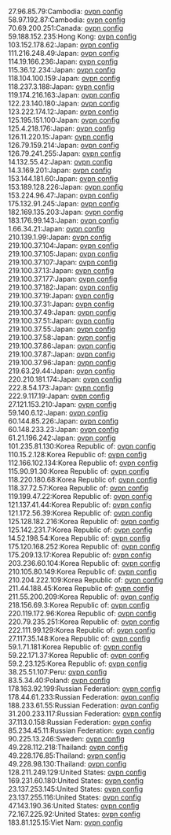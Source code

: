 27.96.85.79:Cambodia: [ovpn config](vpn/27_96_85_79.ovpn)  
58.97.192.87:Cambodia: [ovpn config](vpn/58_97_192_87.ovpn)  
70.69.200.251:Canada: [ovpn config](vpn/70_69_200_251.ovpn)  
59.188.152.235:Hong Kong: [ovpn config](vpn/59_188_152_235.ovpn)  
103.152.178.62:Japan: [ovpn config](vpn/103_152_178_62.ovpn)  
111.216.248.49:Japan: [ovpn config](vpn/111_216_248_49.ovpn)  
114.19.166.236:Japan: [ovpn config](vpn/114_19_166_236.ovpn)  
115.36.12.234:Japan: [ovpn config](vpn/115_36_12_234.ovpn)  
118.104.100.159:Japan: [ovpn config](vpn/118_104_100_159.ovpn)  
118.237.3.188:Japan: [ovpn config](vpn/118_237_3_188.ovpn)  
119.174.216.163:Japan: [ovpn config](vpn/119_174_216_163.ovpn)  
122.23.140.180:Japan: [ovpn config](vpn/122_23_140_180.ovpn)  
123.222.174.12:Japan: [ovpn config](vpn/123_222_174_12.ovpn)  
125.195.151.100:Japan: [ovpn config](vpn/125_195_151_100.ovpn)  
125.4.218.176:Japan: [ovpn config](vpn/125_4_218_176.ovpn)  
126.11.220.15:Japan: [ovpn config](vpn/126_11_220_15.ovpn)  
126.79.159.214:Japan: [ovpn config](vpn/126_79_159_214.ovpn)  
126.79.241.255:Japan: [ovpn config](vpn/126_79_241_255.ovpn)  
14.132.55.42:Japan: [ovpn config](vpn/14_132_55_42.ovpn)  
14.3.169.201:Japan: [ovpn config](vpn/14_3_169_201.ovpn)  
153.144.181.60:Japan: [ovpn config](vpn/153_144_181_60.ovpn)  
153.189.128.226:Japan: [ovpn config](vpn/153_189_128_226.ovpn)  
153.224.96.47:Japan: [ovpn config](vpn/153_224_96_47.ovpn)  
175.132.91.245:Japan: [ovpn config](vpn/175_132_91_245.ovpn)  
182.169.135.203:Japan: [ovpn config](vpn/182_169_135_203.ovpn)  
183.176.99.143:Japan: [ovpn config](vpn/183_176_99_143.ovpn)  
1.66.34.21:Japan: [ovpn config](vpn/1_66_34_21.ovpn)  
210.139.1.99:Japan: [ovpn config](vpn/210_139_1_99.ovpn)  
219.100.37.104:Japan: [ovpn config](vpn/219_100_37_104.ovpn)  
219.100.37.105:Japan: [ovpn config](vpn/219_100_37_105.ovpn)  
219.100.37.107:Japan: [ovpn config](vpn/219_100_37_107.ovpn)  
219.100.37.13:Japan: [ovpn config](vpn/219_100_37_13.ovpn)  
219.100.37.177:Japan: [ovpn config](vpn/219_100_37_177.ovpn)  
219.100.37.182:Japan: [ovpn config](vpn/219_100_37_182.ovpn)  
219.100.37.19:Japan: [ovpn config](vpn/219_100_37_19.ovpn)  
219.100.37.31:Japan: [ovpn config](vpn/219_100_37_31.ovpn)  
219.100.37.49:Japan: [ovpn config](vpn/219_100_37_49.ovpn)  
219.100.37.51:Japan: [ovpn config](vpn/219_100_37_51.ovpn)  
219.100.37.55:Japan: [ovpn config](vpn/219_100_37_55.ovpn)  
219.100.37.58:Japan: [ovpn config](vpn/219_100_37_58.ovpn)  
219.100.37.86:Japan: [ovpn config](vpn/219_100_37_86.ovpn)  
219.100.37.87:Japan: [ovpn config](vpn/219_100_37_87.ovpn)  
219.100.37.96:Japan: [ovpn config](vpn/219_100_37_96.ovpn)  
219.63.29.44:Japan: [ovpn config](vpn/219_63_29_44.ovpn)  
220.210.181.174:Japan: [ovpn config](vpn/220_210_181_174.ovpn)  
222.8.54.173:Japan: [ovpn config](vpn/222_8_54_173.ovpn)  
222.9.117.19:Japan: [ovpn config](vpn/222_9_117_19.ovpn)  
27.121.153.210:Japan: [ovpn config](vpn/27_121_153_210.ovpn)  
59.140.6.12:Japan: [ovpn config](vpn/59_140_6_12.ovpn)  
60.144.85.226:Japan: [ovpn config](vpn/60_144_85_226.ovpn)  
60.148.233.23:Japan: [ovpn config](vpn/60_148_233_23.ovpn)  
61.21.196.242:Japan: [ovpn config](vpn/61_21_196_242.ovpn)  
101.235.81.130:Korea Republic of: [ovpn config](vpn/101_235_81_130.ovpn)  
110.15.2.128:Korea Republic of: [ovpn config](vpn/110_15_2_128.ovpn)  
112.166.102.134:Korea Republic of: [ovpn config](vpn/112_166_102_134.ovpn)  
115.90.91.30:Korea Republic of: [ovpn config](vpn/115_90_91_30.ovpn)  
118.220.180.68:Korea Republic of: [ovpn config](vpn/118_220_180_68.ovpn)  
118.37.72.57:Korea Republic of: [ovpn config](vpn/118_37_72_57.ovpn)  
119.199.47.22:Korea Republic of: [ovpn config](vpn/119_199_47_22.ovpn)  
121.137.41.44:Korea Republic of: [ovpn config](vpn/121_137_41_44.ovpn)  
121.172.56.39:Korea Republic of: [ovpn config](vpn/121_172_56_39.ovpn)  
125.128.182.216:Korea Republic of: [ovpn config](vpn/125_128_182_216.ovpn)  
125.142.231.7:Korea Republic of: [ovpn config](vpn/125_142_231_7.ovpn)  
14.52.198.54:Korea Republic of: [ovpn config](vpn/14_52_198_54.ovpn)  
175.120.168.252:Korea Republic of: [ovpn config](vpn/175_120_168_252.ovpn)  
175.209.13.17:Korea Republic of: [ovpn config](vpn/175_209_13_17.ovpn)  
203.236.60.104:Korea Republic of: [ovpn config](vpn/203_236_60_104.ovpn)  
210.105.80.149:Korea Republic of: [ovpn config](vpn/210_105_80_149.ovpn)  
210.204.222.109:Korea Republic of: [ovpn config](vpn/210_204_222_109.ovpn)  
211.44.188.45:Korea Republic of: [ovpn config](vpn/211_44_188_45.ovpn)  
211.55.200.209:Korea Republic of: [ovpn config](vpn/211_55_200_209.ovpn)  
218.156.69.3:Korea Republic of: [ovpn config](vpn/218_156_69_3.ovpn)  
220.119.172.96:Korea Republic of: [ovpn config](vpn/220_119_172_96.ovpn)  
220.79.235.251:Korea Republic of: [ovpn config](vpn/220_79_235_251.ovpn)  
222.111.99.129:Korea Republic of: [ovpn config](vpn/222_111_99_129.ovpn)  
27.117.35.148:Korea Republic of: [ovpn config](vpn/27_117_35_148.ovpn)  
59.1.71.181:Korea Republic of: [ovpn config](vpn/59_1_71_181.ovpn)  
59.22.171.37:Korea Republic of: [ovpn config](vpn/59_22_171_37.ovpn)  
59.2.23.125:Korea Republic of: [ovpn config](vpn/59_2_23_125.ovpn)  
38.25.51.107:Peru: [ovpn config](vpn/38_25_51_107.ovpn)  
83.5.34.40:Poland: [ovpn config](vpn/83_5_34_40.ovpn)  
178.163.92.199:Russian Federation: [ovpn config](vpn/178_163_92_199.ovpn)  
178.44.61.233:Russian Federation: [ovpn config](vpn/178_44_61_233.ovpn)  
188.233.61.55:Russian Federation: [ovpn config](vpn/188_233_61_55.ovpn)  
31.200.233.117:Russian Federation: [ovpn config](vpn/31_200_233_117.ovpn)  
37.113.0.158:Russian Federation: [ovpn config](vpn/37_113_0_158.ovpn)  
85.234.45.11:Russian Federation: [ovpn config](vpn/85_234_45_11.ovpn)  
90.225.13.246:Sweden: [ovpn config](vpn/90_225_13_246.ovpn)  
49.228.112.218:Thailand: [ovpn config](vpn/49_228_112_218.ovpn)  
49.228.176.85:Thailand: [ovpn config](vpn/49_228_176_85.ovpn)  
49.228.98.130:Thailand: [ovpn config](vpn/49_228_98_130.ovpn)  
128.211.249.129:United States: [ovpn config](vpn/128_211_249_129.ovpn)  
169.231.60.180:United States: [ovpn config](vpn/169_231_60_180.ovpn)  
23.137.253.145:United States: [ovpn config](vpn/23_137_253_145.ovpn)  
23.137.255.116:United States: [ovpn config](vpn/23_137_255_116.ovpn)  
47.143.190.36:United States: [ovpn config](vpn/47_143_190_36.ovpn)  
72.167.225.92:United States: [ovpn config](vpn/72_167_225_92.ovpn)  
183.81.125.15:Viet Nam: [ovpn config](vpn/183_81_125_15.ovpn)  
